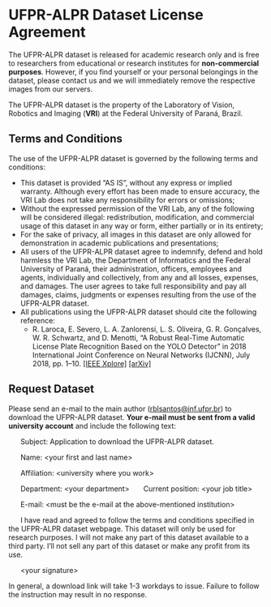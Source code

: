 # UFPR-ALPR Dataset License Agreement

The UFPR-ALPR dataset is released for academic research only and is free to researchers from educational or research institutes for **non-commercial purposes**. However, if you find yourself or your personal belongings in the dataset, please contact us and we will immediately remove the respective images from our servers.

The UFPR-ALPR dataset is the property of the Laboratory of Vision, Robotics and Imaging (**VRI**) at the Federal University of Paraná, Brazil.

## Terms and Conditions

The use of the UFPR-ALPR dataset is governed by the following terms and conditions:

* This dataset is provided “AS IS”, without any express or implied warranty. Although every effort has been made to ensure accuracy, the VRI Lab does not take any responsibility for errors or omissions;
* Without the expressed permission of the VRI Lab, any of the following will be considered illegal: redistribution, modification, and commercial usage of this dataset in any way or form, either partially or in its entirety;
* For the sake of privacy, all images in this dataset are only allowed for demonstration in academic publications and presentations;
* All users of the UFPR-ALPR dataset agree to indemnify, defend and hold harmless the VRI Lab, the Department of Informatics and the Federal University of Paraná, their administration, officers, employees and agents, individually and collectively, from any and all losses, expenses, and damages. The user agrees to take full responsibility and pay all damages, claims, judgments or expenses resulting from the use of the UFPR-ALPR dataset.
* All publications using the UFPR-ALPR dataset should cite the following reference:
    * R. Laroca, E. Severo, L. A. Zanlorensi, L. S. Oliveira, G. R. Gonçalves, W. R. Schwartz, and D. Menotti, “A Robust Real-Time Automatic License Plate Recognition Based on the YOLO Detector” in 2018 International Joint Conference on Neural Networks (IJCNN), July 2018, pp. 1–10. [[IEEE Xplore]](https://www.doi.org/10.1109/IJCNN.2018.8489629) [[arXiv]](https://arxiv.org/abs/1802.09567)

## Request Dataset

Please send an e-mail to the main author ([rblsantos@inf.ufpr.br](mailto:rblsantos@inf.ufpr.br)) to download the UFPR-ALPR dataset. **Your e-mail must be sent from a valid university account** and include the following text:

&nbsp;&nbsp;&nbsp;&nbsp;&nbsp;&nbsp;Subject: Application to download the UFPR-ALPR dataset.

&nbsp;&nbsp;&nbsp;&nbsp;&nbsp;&nbsp;Name: &lt;your first and last name&gt;

&nbsp;&nbsp;&nbsp;&nbsp;&nbsp;&nbsp;Affiliation: &lt;university where you work&gt;

&nbsp;&nbsp;&nbsp;&nbsp;&nbsp;&nbsp;Department: &lt;your department&gt;
&nbsp;&nbsp;&nbsp;&nbsp;&nbsp;&nbsp;Current position: &lt;your job title&gt;

&nbsp;&nbsp;&nbsp;&nbsp;&nbsp;&nbsp;E-mail: &lt;must be the e-mail at the above-mentioned institution>

&nbsp;&nbsp;&nbsp;&nbsp;&nbsp;&nbsp;I have read and agreed to follow the terms and conditions specified in the UFPR-ALPR dataset webpage. This dataset will only be used for research purposes. I will not make any part of this dataset available to a third party. I’ll not sell any part of this dataset or make any profit from its use.

&nbsp;&nbsp;&nbsp;&nbsp;&nbsp;&nbsp;&lt;your signature&gt;

In general, a download link will take 1-3 workdays to issue. Failure to follow the instruction may result in no response.